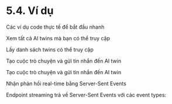 # 5.4. Ví dụ

Các ví dụ code thực tế để bắt đầu nhanh

Xem tất cả AI twins mà bạn có thể truy cập

Lấy danh sách twins có thể truy cập

Tạo cuộc trò chuyện và gửi tin nhắn đến AI twin

Tạo cuộc trò chuyện và gửi tin nhắn đến AI twin

Nhận phản hồi real-time bằng Server-Sent Events

Endpoint streaming trả về Server-Sent Events với các event types:

